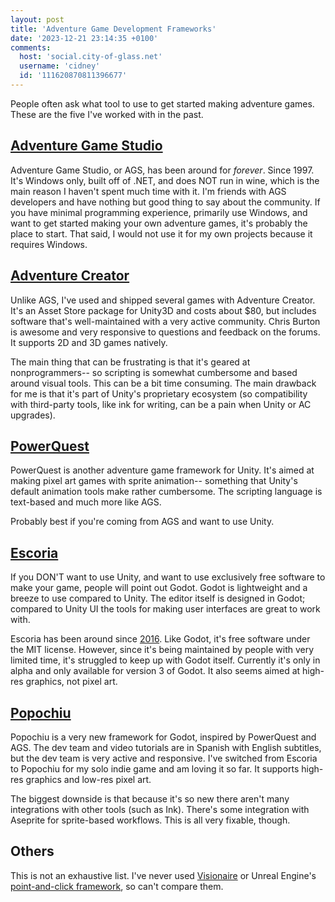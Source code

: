 ```yaml
---
layout: post
title: 'Adventure Game Development Frameworks'
date: '2023-12-21 23:14:35 +0100'
comments:
  host: 'social.city-of-glass.net'
  username: 'cidney'
  id: '111620870811396677'
---
```

People often ask what tool to use to get started making adventure games. These are the five I've worked with in the past.

## [Adventure Game Studio](https://www.adventuregamestudio.co.uk/)

Adventure Game Studio, or AGS, has been around for *forever*. Since 1997. It's Windows only, built off of .NET, and does NOT run in wine, which is the main reason I haven't spent much time with it. I'm friends with AGS developers and have nothing but good thing to say about the community. If you have minimal programming experience, primarily use Windows, and want to get started making your own adventure games, it's probably the place to start. That said, I would not use it for my own projects because it requires Windows.

## [Adventure Creator](https://www.adventurecreator.org/)

Unlike AGS, I've used and shipped several games with Adventure Creator. It's an Asset Store package for Unity3D and costs about $80, but includes software that's well-maintained with a very active community. Chris Burton is awesome and very responsive to questions and feedback on the forums. It supports 2D and 3D games natively.

The main thing that can be frustrating is that it's geared at nonprogrammers-- so scripting is somewhat cumbersome and based around visual tools. This can be a bit time consuming. The main drawback for me is that it's part of Unity's proprietary ecosystem (so compatibility with third-party tools, like ink for writing, can be a pain when Unity or AC upgrades).

## [PowerQuest](https://powerquest.powerhoof.com/)

PowerQuest is another adventure game framework for Unity. It's aimed at making pixel art games with sprite animation-- something that Unity's default animation tools make rather cumbersome. The scripting language is text-based and much more like AGS.

Probably best if you're coming from AGS and want to use Unity.

## [Escoria](http://escoria-framework.org/)

If you DON'T want to use Unity, and want to use exclusively free software to make your game, people will point out Godot. Godot is lightweight and a breeze to use compared to Unity. The editor itself is designed in Godot; compared to Unity UI the tools for making user interfaces are great to work with.

Escoria has been around since [2016](https://godotengine.org/article/our-point-click-framework-finally-out/). Like Godot, it's free software under the MIT license. However, since it's being maintained by people with very limited time, it's struggled to keep up with Godot itself. Currently it's only in alpha and only available for version 3 of Godot. It also seems aimed at high-res graphics, not pixel art.

## [Popochiu](https://carenalga.itch.io/popochiu)

Popochiu is a very new framework for Godot, inspired by PowerQuest and AGS. The dev team and video tutorials are in Spanish with English subtitles, but the dev team is very active and responsive. I've switched from Escoria to Popochiu for my solo indie game and am loving it so far. It supports high-res graphics and low-res pixel art.

The biggest downside is that because it's so new there aren't many integrations with other tools (such as Ink). There's some integration with Aseprite for sprite-based workflows. This is all very fixable, though.

## Others

This is not an exhaustive list. I've never used [Visionaire](https://www.visionaire-studio.net/) or Unreal Engine's [point-and-click framework](https://www.unrealengine.com/marketplace/en-US/product/point-and-click-adventure-toolkit), so can't compare them.